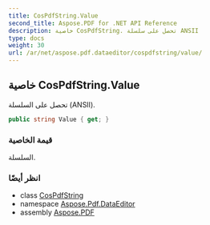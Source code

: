 ```yaml
---
title: CosPdfString.Value
second_title: Aspose.PDF for .NET API Reference
description: خاصية CosPdfString. تحصل على سلسلة ANSII
type: docs
weight: 30
url: /ar/net/aspose.pdf.dataeditor/cospdfstring/value/
---
```

## خاصية CosPdfString.Value

تحصل على السلسلة (ANSII).

```csharp
public string Value { get; }
```

### قيمة الخاصية

السلسلة.

### انظر أيضًا

* class [CosPdfString](../)
* namespace [Aspose.Pdf.DataEditor](../../../aspose.pdf.dataeditor/)
* assembly [Aspose.PDF](../../../)